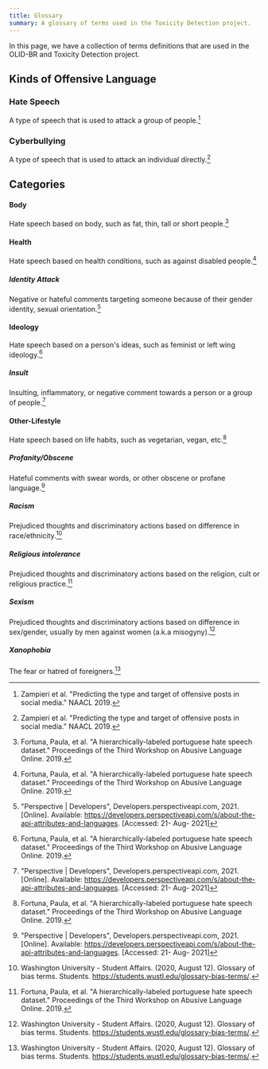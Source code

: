 ```yaml
---
title: Glossary
summary: A glossary of terms used in the Toxicity Detection project.
---
```


In this page, we have a collection of terms definitions that are used in the OLID-BR and Toxicity Detection project.

## Kinds of Offensive Language

### Hate Speech

A type of speech that is used to attack a group of people.[^1]

### Cyberbullying

A type of speech that is used to attack an individual directly.[^1]

## Categories

#### Body

Hate speech based on body, such as fat, thin, tall or short people.[^4]

#### Health

Hate speech based on health conditions, such as against disabled people.[^4]

##### Identity Attack

Negative or hateful comments targeting someone because of their gender identity, sexual orientation.[^2]

#### Ideology

Hate speech based on a person's ideas, such as feminist or left wing ideology.[^4]

##### Insult

Insulting, inflammatory, or negative comment towards a person or a group of people.[^2]

#### Other-Lifestyle

Hate speech based on life habits, such as vegetarian, vegan, etc.[^4]

##### Profanity/Obscene

Hateful comments with swear words, or other obscene or profane language.[^2]

##### Racism

Prejudiced thoughts and discriminatory actions based on difference in race/ethnicity.[^3]

##### Religious intolerance

Prejudiced thoughts and discriminatory actions based on the religion, cult or religious practice.[^4]

##### Sexism

Prejudiced thoughts and discriminatory actions based on difference in sex/gender, usually by men against women (a.k.a misogyny).[^3]

##### Xanophobia

The fear or hatred of foreigners.[^3]

[^1]: Zampieri et al. "Predicting the type and target of offensive posts in social media." NAACL 2019.
[^2]: "Perspective | Developers", Developers.perspectiveapi.com, 2021. [Online]. Available: https://developers.perspectiveapi.com/s/about-the-api-attributes-and-languages. [Accessed: 21- Aug- 2021]
[^3]: Washington University - Student Affairs. (2020, August 12). Glossary of bias terms. Students. https://students.wustl.edu/glossary-bias-terms/.
[^4]: Fortuna, Paula, et al. "A hierarchically-labeled portuguese hate speech dataset." Proceedings of the Third Workshop on Abusive Language Online. 2019.